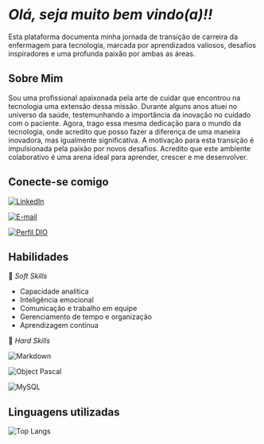 # *Olá, seja muito bem vindo(a)!!*

  Esta plataforma documenta minha jornada de transição de carreira da enfermagem para tecnologia, marcada por aprendizados valiosos, desafios inspiradores e uma profunda paixão por ambas as áreas.

  ## Sobre Mim
   Sou uma profissional apaixonada pela arte de cuidar que encontrou na tecnologia uma extensão dessa missão. Durante alguns anos atuei no universo da saúde, testemunhando a importância da inovação no cuidado com o paciente. Agora, trago essa mesma dedicação para o mundo da tecnologia, onde acredito que posso fazer a diferença de uma maneira inovadora, mas igualmente significativa. A motivação para esta transição é impulsionada pela paixão por novos desafios. Acredito que este ambiente colaborativo é uma arena ideal para aprender, crescer e me desenvolver.

  ## Conecte-se comigo
  [![LinkedIn](https://img.shields.io/badge/LinkedIn-000?style=for-the-badge&logo=linkedin&logoColor=0E76A8)](https://www.linkedin.com/in/jessica-souza03/)

  [![E-mail](https://img.shields.io/badge/-Email-000?style=for-the-badge&logo=microsoft-gmailk&logoColor=007BFF)](mailto:jessicassouza.web@gmail.com)

  [![Perfil DIO](https://img.shields.io/badge/Perfil-DIO-000?style=for-the-badge&logo=&logoColor=white)](+/https://web.dio.me/users/jessicassouza_web)

  ## Habilidades

  📌 *Soft Skills* 

  * Capacidade analítica
  * Inteligência emocional
  * Comunicação e trabalho em equipe
  * Gerenciamento de tempo e organização
  * Aprendizagem contínua


  📌 *Hard Skills* 

![Markdown](https://img.shields.io/badge/Markdown-000?style=for-the-badge&logo=markdown)

![Object Pascal](https://img.shields.io/badge/Object-Pascal-000?style=for-the-badge&logo=&logoColor=777884)

![MySQL](https://img.shields.io/badge/MySQL-000?style=for-the-badge&logo=mysql&logoColor=005C84)

## Linguagens utilizadas

![Top Langs](https://github-readme-stats-git-masterrstaa-rickstaa.vercel.app/api/top-langs/?username=SEUUSERNAME&bg_color=000&border_color=30A3DC&title_color=E94D5F&text_color=FFF)

